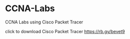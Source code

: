 # CCNA-Labs
CCNA Labs using Cisco Packet Tracer

click to download Cisco Packet Tracer
https://rb.gy/bevet9 
